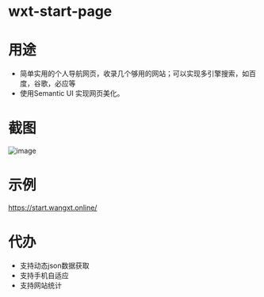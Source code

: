 # wxt-start-page
# 用途
* 简单实用的个人导航网页，收录几个够用的网站；可以实现多引擎搜索，如百度，谷歌，必应等
* 使用Semantic UI 实现网页美化。

# 截图
![image](https://user-images.githubusercontent.com/30682144/153584922-cf2a69bc-153c-428c-8977-b3ff610cf386.png)

# 示例
https://start.wangxt.online/

# 代办
* 支持动态json数据获取
* 支持手机自适应
* 支持网站统计
